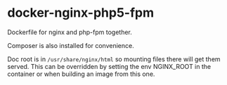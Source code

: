 # docker-nginx-php5-fpm
Dockerfile for nginx and php-fpm together.

Composer is also installed for convenience.

Doc root is in `/usr/share/nginx/html` so mounting files there will get them served. 
This can be overridden by setting the env NGINX_ROOT in the container or when building an image from this one.
